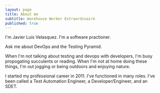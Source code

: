 ```yaml
---
layout: page
title: About me
subtitle: Warehouse Worker Extraordinaire 
published: true
---
```


I'm Javier Luis Velasquez. I'm a software practioner. 

Ask me about DevOps and the Testing Pyramid.

When I'm not talking about testing and devops with developers, I'm busy propogating succulents or reading. When I'm not at home doing these things, I'm out jogging or being outdoors and enjoying nature. 


I started my professional career in 2011. I've functioned in many roles. I've been called a Test Automation Engineer, a Developer/Engineer, and an SDET. 
